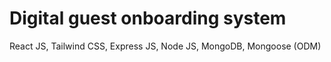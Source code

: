 # Digital guest onboarding system

React JS, Tailwind CSS, Express JS, Node JS, MongoDB, Mongoose (ODM)

